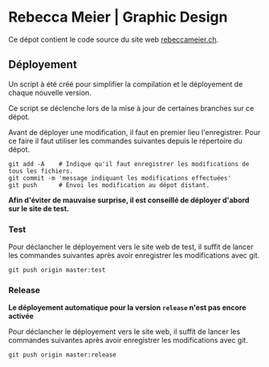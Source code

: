 # Rebecca Meier | Graphic Design

Ce dépot contient le code source du site web [rebeccameier.ch](http://rebeccameier.ch).

## Déployement

Un script à été créé pour simplifier la compilation et le déployement de chaque nouvelle version.

Ce script se déclenche lors de la mise à jour de certaines branches sur ce dépot.

Avant de déployer une modification, il faut en premier lieu l'enregistrer. Pour ce faire il faut utiliser les commandes suivantes depuis le répertoire du dépot.

```
git add -A    # Indique qu'il faut enregistrer les modifications de tous les fichiers.
git commit -m 'message indiquant les modifications effectuées'
git push      # Envoi les modification au dépot distant.
```

**Afin d'éviter de mauvaise surprise, il est conseillé de déployer d'abord sur le site de test.**

### Test

Pour déclancher le déployement vers le site web de test, il suffit de lancer les commandes suivantes après avoir enregistrer les modifications avec git.

```
git push origin master:test
```

### Release

**Le déployement automatique pour la version `release` n'est pas encore activée**

Pour déclancher le déployement vers le site web, il suffit de lancer les commandes suivantes après avoir enregistrer les modifications avec git.

```
git push origin master:release
```
